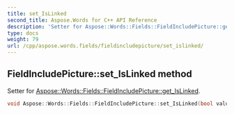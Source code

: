 ```yaml
---
title: set_IsLinked
second_title: Aspose.Words for C++ API Reference
description: 'Setter for Aspose::Words::Fields::FieldIncludePicture::get_IsLinked.'
type: docs
weight: 79
url: /cpp/aspose.words.fields/fieldincludepicture/set_islinked/
---
```

## FieldIncludePicture::set_IsLinked method


Setter for [Aspose::Words::Fields::FieldIncludePicture::get_IsLinked](../get_islinked/).

```cpp
void Aspose::Words::Fields::FieldIncludePicture::set_IsLinked(bool value)
```

